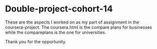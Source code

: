 # Double-project-cohort-14

These are the aspects I worked on as my part of assignment in the coursera-project.
The coursera.html is the compare plans for businesses while the compareplans is the one for universities.

Thank you for the opportunity.